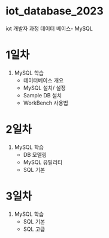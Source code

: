 # iot_database_2023
iot 개발자 과정 데이터 베이스-  MySQL

# 1일차 
1. MySQL 학습 
    - 데이터베이스 개요 
    - MySQL 설치/ 설정 
    - Sample DB 설치 
    - WorkBench 사용법 

# 2일차 
1. MySQL 학습 
    - DB 모델링 
    - MySQL 유틸리티 
    - SQL 기본 

# 3일차 
1. MySQL 학습 
    - SQL 기본
    - SQL 고급 